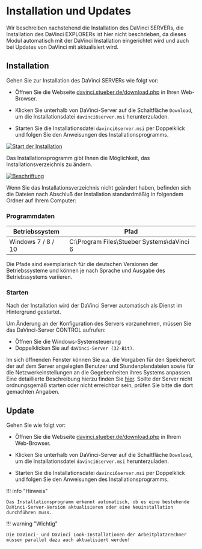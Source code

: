 # Installation und Updates

Wir beschreiben nachstehend die Installation des DaVinci SERVERs, die Installation des DaVinci EXPLORERs ist hier nicht beschrieben, da dieses Modul automatisch mit der DaVinci Installation eingerichtet wird und auch bei Updates von DaVinci mit aktualisiert wird.

## Installation

Gehen Sie zur Installation des DaVinci SERVERs wie folgt vor:

* Öffnen Sie die Webseite [davinci.stueber.de/download.php](https://davinci.stueber.de/download.php) in Ihren Web-Browser.

* Klicken Sie unterhalb von DaVinci-Server auf die Schaltfläche `Download`, um die Installationsdatei `davinci6server.msi` herunterzuladen.

* Starten Sie die Installationsdatei `davinci6server.msi` per Doppelklick und folgen Sie den Anweisungen des Installationsprogramms.

[![Start der Installation][1]][1] 

Das Installationsprogramm gibt Ihnen die Möglichkeit, das Installationsverzeichnis zu ändern.

[![Beschriftung][2]][2]
  
Wenn Sie das Installationsverzeichnis nicht geändert haben, befinden sich die Dateien nach Abschluß der Installation standardmäßig in folgendem Ordner auf Ihrem Computer:

### Programmdaten

| Betriebssystem             | Pfad                                       |
| -------------------------- | ------------------------------------------ |
| Windows  7 / 8 / 10 | C:\Program Files\Stueber Systems\daVinci 6 |

Die Pfade sind exemplarisch für die deutschen Versionen der Betriebssysteme und können je nach Sprache und Ausgabe des Betriebssystems variieren.

### Starten

Nach der Installation wird der DaVinci Server automatisch als Dienst im Hintergrund gestartet.

Um Änderung an der Konfiguration des Servers vorzunehmen, müssen Sie das DaVinci-Server CONTROL aufrufen:

* Öffnen Sie die Windows-Systemsteuerung
* Doppelklicken Sie auf `daVinci-Server (32-Bit)`.

Im sich öffnenden Fenster können Sie u.a. die Vorgaben für den Speicherort der auf dem Server angelegten Benutzer und Stundenplandateien sowie für die Netzwerkeinstellungen an die Gegebenheiten ihres Systems anpassen. Eine detaillierte Beschreibung hierzu finden Sie [hier](https://doc.davinci6.stueber.de/06.enterprise/03.control/). Sollte der Server nicht ordnungsgemäß starten oder nicht erreichbar sein, prüfen Sie bitte die dort gemachten Angaben.

## Update

Gehen Sie wie folgt vor:

* Öffnen Sie die Webseite [davinci.stueber.de/download.php](https://davinci.stueber.de/download.php) in Ihrem Web-Browser.

* Klicken Sie unterhalb von DaVinci-Server auf die Schaltfläche `Download`, um die Installationsdatei `davinci6server.msi` herunterzuladen.

* Starten Sie die Installationsdatei `davinci6server.msi` per Doppelklick und folgen Sie den Anweisungen des Installationsprogramms.

!!! info "Hinweis"

    Das Installationsprogramm erkennt automatisch, ob es eine bestehende DaVinci-Server-Version aktualisieren oder eine Neuinstallation durchführen muss.

!!! warning "Wichtig"

    Die DaVinci- und DaVinci Look-Installationen der Arbeitplatzrechner müssen parallel dazu auch aktualisiert werden!

[1]:/assets/images/server/server1.png
[2]:/assets/images/server/enter-folder-server.png  
